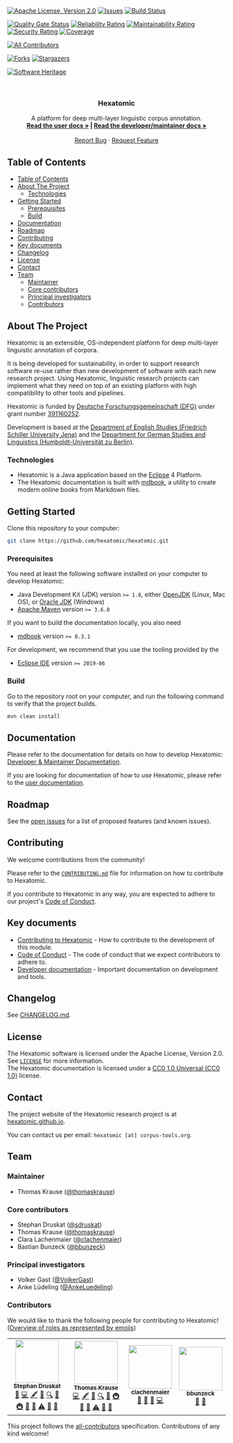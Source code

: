 <!-- PROJECT SHIELDS -->
<!--
*** I'm using markdown "reference style" links for readability.
*** Reference links are enclosed in brackets [ ] instead of parentheses ( ).
*** See the bottom of this document for the declaration of the reference variables
*** for contributors-url, forks-url, etc. This is an optional, concise syntax you may use.
*** https://www.markdownguide.org/basic-syntax/#reference-style-links
-->

[![Apache License, Version 2.0][license-shield]][license-url]
[![Issues][issues-shield]][issues-url]
[![Build Status][gh-actions-main-shield]][gh-actions-main-url]


[![Quality Gate Status](https://sonarcloud.io/api/project_badges/measure?project=hexatomic_hexatomic&metric=alert_status)](https://sonarcloud.io/dashboard?id=hexatomic_hexatomic)
[![Reliability Rating](https://sonarcloud.io/api/project_badges/measure?project=hexatomic_hexatomic&metric=reliability_rating)](https://sonarcloud.io/dashboard?id=hexatomic_hexatomic)
[![Maintainability Rating](https://sonarcloud.io/api/project_badges/measure?project=hexatomic_hexatomic&metric=sqale_rating)](https://sonarcloud.io/dashboard?id=hexatomic_hexatomic)
[![Security Rating](https://sonarcloud.io/api/project_badges/measure?project=hexatomic_hexatomic&metric=security_rating)](https://sonarcloud.io/dashboard?id=hexatomic_hexatomic)
[![Coverage](https://sonarcloud.io/api/project_badges/measure?project=hexatomic_hexatomic&metric=coverage)](https://sonarcloud.io/dashboard?id=hexatomic_hexatomic)

<!-- ALL-CONTRIBUTORS-BADGE:START - Do not remove or modify this section -->
[![All Contributors](https://img.shields.io/badge/all_contributors-4-orange.svg?style=flat-square)](#contributors-)
<!-- ALL-CONTRIBUTORS-BADGE:END -->
[![Forks][forks-shield]][forks-url]
[![Stargazers][stars-shield]][stars-url]

[![Software Heritage](https://archive.softwareheritage.org/badge/origin/https://github.com/hexatomic/hexatomic/)](https://archive.softwareheritage.org/browse/origin/?origin_url=https://github.com/hexatomic/hexatomic)

<!-- PROJECT LOGO -->
<br />
<p align="center">
  <!-- <a href="https://github.com/hexatomic/hexatomic">
    <img src="images/logo.png" alt="Logo" width="80" height="80">
  </a>
  -->
  <h3 align="center">Hexatomic</h3>

  <p align="center">
    A platform for deep multi-layer linguistic corpus annotation.
    <br />
    <a href="https://hexatomic.github.io/hexatomic/user/"><strong>Read the user docs »</a> |
    <a href="https://hexatomic.github.io/hexatomic/dev/">Read the developer/maintainer docs »</strong></a>
    <br />
    <br />
    <a href="https://github.com/hexatomic/hexatomic/issues/new">Report Bug</a>
    ·
    <a href="https://github.com/hexatomic/hexatomic/issues/new">Request Feature</a>
  </p>
</p>

<!-- TABLE OF CONTENTS -->
## Table of Contents

- [Table of Contents](#table-of-contents)
- [About The Project](#about-the-project)
  - [Technologies](#technologies)
- [Getting Started](#getting-started)
  - [Prerequisites](#prerequisites)
  - [Build](#build)
- [Documentation](#documentation)
- [Roadmap](#roadmap)
- [Contributing](#contributing)
- [Key documents](#key-documents)
- [Changelog](#changelog)
- [License](#license)
- [Contact](#contact)
- [Team](#team)
  - [Maintainer](#maintainer)
  - [Core contributors](#core-contributors)
  - [Principal investigators](#principal-investigators)
  - [Contributors](#contributors)
<!--- [Acknowledgements](#acknowledgements)-->



<!-- ABOUT THE PROJECT -->
## About The Project

<!-- [![Product Name Screen Shot][product-screenshot]](https://example.com) -->

Hexatomic is an extensible, OS-independent platform for deep multi-layer linguistic annotation of corpora.

It is being developed for sustainability, in order to support research software re-use rather than new development of software with each new research project. Using Hexatomic, linguistic research projects can implement what they need on top of an existing platform with high compatibility to other tools and pipelines.

Hexatomic is funded by [Deutsche Forschungsgemeinschaft (DFG)](https://www.dfg.de/en/) under grant number [391160252](https://gepris.dfg.de/gepris/projekt/391160252?language=en).

Development is based at the [Department of English Studies (Friedrich Schiller University Jena)](https://www.iaa.uni-jena.de/en/) and the [Department for German Studies and Linguistics (Humboldt-Universität zu Berlin)](https://www.linguistik.hu-berlin.de/de).

### Technologies

- Hexatomic is a Java application based on the [Eclipse][eclipse] 4 Platform.
- The Hexatomic documentation is built with [mdbook][mdbook], a utility to create modern online books from Markdown files.



<!-- GETTING STARTED -->
## Getting Started

Clone this repository to your computer:

```sh
git clone https://github.com/hexatomic/hexatomic.git
```

### Prerequisites

You need at least the following software installed on your computer to develop Hexatomic:

- Java Development Kit (JDK) version `>= 1.8`, either [OpenJDK][openjdk] (Linux, Mac OS), or [Oracle JDK][oracle-jdk] (Windows)
- [Apache Maven][maven] version `>= 3.6.0`

If you want to build the documentation locally, you also need

- [mdbook][mdbook] version `>= 0.3.1`

For development, we recommend that you use the tooling provided by the

- [Eclipse IDE][eclipse-download] version `>= 2019-06`

### Build

Go to the repository root on your computer, and run the following command to verify that the project builds.

```bash
mvn clean install
```


<!-- USAGE EXAMPLES -->
## Documentation

Please refer to the documentation for details on how to develop Hexatomic: [Developer & Maintainer Documentation][dev-docs].

If you are looking for documentation of how to *use* Hexatomic, please refer to the [user documentation][user-docs].


<!-- ROADMAP -->
## Roadmap

See the [open issues](https://github.com/hexatomic/hexatomic/issues) for a list of proposed features (and known issues).




<!-- CONTRIBUTING -->
## Contributing

We welcome contributions from the community!

Please refer to the [`CONTRIBUTING.md`][contributing] file for information on how to contribute to Hexatomic.

If you contribute to Hexatomic in any way, you are expected to adhere to our project's [Code of Conduct][coc].

## Key documents

- [Contributing to Hexatomic][contributing] - How to contribute to the development of this module.
- [Code of Conduct][coc] - The code of conduct that we expect contributors to adhere to.
- [Developer documentation][dev-docs] - Important documentation on development and tools.


<!-- CHANGELOG -->
## Changelog

See [CHANGELOG.md][changelog].



<!-- LICENSE -->
## License

The Hexatomic software is licensed under the Apache License, Version 2.0. See [`LICENSE`](LICENSE) for more information.  
The Hexatomic documentation is licensed under a [CC0 1.0 Universal (CC0 1.0)][cc0] license.



<!-- CONTACT -->
## Contact

The project website of the Hexatomic research project is at [hexatomic.github.io][project].

You can contact us per email: `hexatomic [at] corpus-tools.org`.



<!-- TEAM -->
## Team

### Maintainer

- Thomas Krause ([@thomaskrause](https://github.com/thomaskrause))

### Core contributors

- Stephan Druskat ([@sdruskat](https://github.com/sdruskat))
- Thomas Krause ([@thomaskrause](https://github.com/thomaskrause))
- Clara Lachenmaier ([@clachenmaier](https://github.com/clachenmaierclachenmaier))
- Bastian Bunzeck ([@bbunzeck](https://github.com/bbunzeck))

### Principal investigators

- Volker Gast ([@VolkerGast](https://github.com/VolkerGast))
- Anke Lüdeling ([@AnkeLuedeling](https://github.com/AnkeLuedeling))

<!-- ACKNOWLEDGEMENTS -->
<!--## Acknowledgements
- The [mdbook][mdbook] project
-->





<!-- MARKDOWN LINKS & IMAGES -->
<!-- https://www.markdownguide.org/basic-syntax/#reference-style-links -->
[contributors-shield]: https://img.shields.io/github/contributors/hexatomic/hexatomic.svg?style=flat-square
[contributors-url]: https://github.com/hexatomic/hexatomic/graphs/contributors
[forks-shield]: https://img.shields.io/github/forks/hexatomic/hexatomic.svg?style=flat-square
[forks-url]: https://github.com/hexatomic/hexatomic/network/members
[stars-shield]: https://img.shields.io/github/stars/hexatomic/hexatomic.svg?style=flat-square
[stars-url]: https://github.com/hexatomic/hexatomic/stargazers
[issues-shield]: https://img.shields.io/github/issues/hexatomic/hexatomic.svg?style=flat-square
[issues-url]: https://github.com/hexatomic/hexatomic/issues
[license-shield]: https://img.shields.io/github/license/hexatomic/hexatomic.svg?style=flat-square
[license-url]: https://github.com/hexatomic/hexatomic/blob/main/LICENSE
[product-screenshot]: images/screenshot.png
[gh-actions-main-shield]: https://img.shields.io/github/workflow/status/hexatomic/hexatomic/Automated%20tests/develop?style=flat-square
[gh-actions-main-url]: https://github.com/hexatomic/hexatomic/actions?query=workflow%3A%22Automated+tests
[sonarcloud-dashboard]: https://sonarcloud.io/dashboard?id=hexatomic_hexatomic

[eclipse-download]: https://www.eclipse.org/downloads/
[eclipse]: https://eclipse.org
[mdbook]: https://github.com/rust-lang-nursery/mdBook
[maven]: https://maven.apache.org/
[openjdk]: https://openjdk.java.net/
[oracle-jdk]: https://www.oracle.com/technetwork/java/javase/downloads/index.html

[user-docs]: https://hexatomic.github.io/hexatomic/user/
[dev-docs]: https://hexatomic.github.io/hexatomic/dev/
[contributing]: ./CONTRIBUTING.md
[coc]: ./CODE_OF_CONDUCT.md
[cc0]: https://creativecommons.org/publicdomain/zero/1.0/legalcode
[project]: https://hexatomic.github.io
[changelog]: ./CHANGELOG.md

### Contributors

We would like to thank the following people for contributing to Hexatomic!  
([Overview of roles as represented by emojis](https://allcontributors.org/docs/en/emoji-key))

<!-- ALL-CONTRIBUTORS-LIST:START - Do not remove or modify this section -->
<!-- prettier-ignore-start -->
<!-- markdownlint-disable -->
<table>
  <tr>
    <td align="center"><a href="http://sdruskat.net"><img src="https://avatars0.githubusercontent.com/u/3007126?v=4?s=100" width="100px;" alt=""/><br /><sub><b>Stephan Druskat</b></sub></a><br /><a href="#maintenance-sdruskat" title="Maintenance">🚧</a> <a href="https://github.com/hexatomic/hexatomic/commits?author=sdruskat" title="Code">💻</a> <a href="#content-sdruskat" title="Content">🖋</a> <a href="https://github.com/hexatomic/hexatomic/commits?author=sdruskat" title="Documentation">📖</a> <a href="#fundingFinding-sdruskat" title="Funding Finding">🔍</a> <a href="#ideas-sdruskat" title="Ideas, Planning, & Feedback">🤔</a> <a href="#infra-sdruskat" title="Infrastructure (Hosting, Build-Tools, etc)">🚇</a> <a href="#question-sdruskat" title="Answering Questions">💬</a> <a href="https://github.com/hexatomic/hexatomic/pulls?q=is%3Apr+reviewed-by%3Asdruskat" title="Reviewed Pull Requests">👀</a> <a href="https://github.com/hexatomic/hexatomic/commits?author=sdruskat" title="Tests">⚠️</a> <a href="#talk-sdruskat" title="Talks">📢</a> <a href="https://github.com/hexatomic/hexatomic/issues?q=author%3Asdruskat" title="Bug reports">🐛</a></td>
    <td align="center"><a href="http://u.hu-berlin.de/korpling-thomaskrause"><img src="https://avatars3.githubusercontent.com/u/2168104?v=4?s=100" width="100px;" alt=""/><br /><sub><b>Thomas Krause</b></sub></a><br /><a href="https://github.com/hexatomic/hexatomic/commits?author=thomaskrause" title="Code">💻</a> <a href="#content-thomaskrause" title="Content">🖋</a> <a href="https://github.com/hexatomic/hexatomic/commits?author=thomaskrause" title="Documentation">📖</a> <a href="#fundingFinding-thomaskrause" title="Funding Finding">🔍</a> <a href="#ideas-thomaskrause" title="Ideas, Planning, & Feedback">🤔</a> <a href="#infra-thomaskrause" title="Infrastructure (Hosting, Build-Tools, etc)">🚇</a> <a href="#question-thomaskrause" title="Answering Questions">💬</a> <a href="https://github.com/hexatomic/hexatomic/pulls?q=is%3Apr+reviewed-by%3Athomaskrause" title="Reviewed Pull Requests">👀</a> <a href="https://github.com/hexatomic/hexatomic/commits?author=thomaskrause" title="Tests">⚠️</a> <a href="#talk-thomaskrause" title="Talks">📢</a> <a href="#maintenance-thomaskrause" title="Maintenance">🚧</a></td>
    <td align="center"><a href="https://github.com/clachenmaier"><img src="https://avatars.githubusercontent.com/u/73929591?v=4?s=100" width="100px;" alt=""/><br /><sub><b>clachenmaier</b></sub></a><br /><a href="https://github.com/hexatomic/hexatomic/issues?q=author%3Aclachenmaier" title="Bug reports">🐛</a> <a href="https://github.com/hexatomic/hexatomic/commits?author=clachenmaier" title="Documentation">📖</a> <a href="#maintenance-clachenmaier" title="Maintenance">🚧</a> <a href="https://github.com/hexatomic/hexatomic/commits?author=clachenmaier" title="Code">💻</a></td>
    <td align="center"><a href="https://github.com/bbunzeck"><img src="https://avatars.githubusercontent.com/u/74560190?v=4?s=100" width="100px;" alt=""/><br /><sub><b>bbunzeck</b></sub></a><br /><a href="https://github.com/hexatomic/hexatomic/issues?q=author%3Abbunzeck" title="Bug reports">🐛</a> <a href="https://github.com/hexatomic/hexatomic/commits?author=bbunzeck" title="Documentation">📖</a></td>
  </tr>
</table>

<!-- markdownlint-restore -->
<!-- prettier-ignore-end -->

<!-- ALL-CONTRIBUTORS-LIST:END -->

This project follows the [all-contributors](https://github.com/all-contributors/all-contributors) specification. Contributions of any kind welcome!
